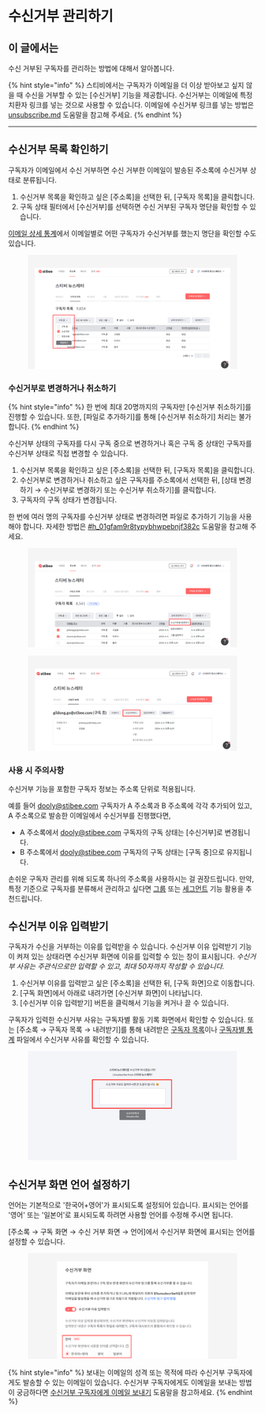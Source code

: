 # 수신거부 관리하기

## 이 글에서는 <a href="#h_01hgacv5bwpkqwdremqhm44cwv" id="h_01hgacv5bwpkqwdremqhm44cwv"></a>

수신 거부된 구독자를 관리하는 방법에 대해서 알아봅니다.

{% hint style="info" %}
스티비에서는 구독자가 이메일을 더 이상 받아보고 싶지 않을 때 수신을 거부할 수 있는 \[수신거부] 기능을 제공합니다. 수신거부는 이메일에 특정 치환자 링크를 넣는 것으로 사용할 수 있습니다. 이메일에 수신거부 링크를 넣는 방법은 [unsubscribe.md](../../email/edit/unsubscribe.md "mention") 도움말을 참고해 주세요.
{% endhint %}

***

## 수신거부 목록 확인하기 <a href="#h_4854aebca7" id="h_4854aebca7"></a>

구독자가 이메일에서 수신 거부하면 수신 거부한 이메일이 발송된 주소록에 수신거부 상태로 분류됩니다.&#x20;

1. 수신거부 목록을 확인하고 싶은 \[주소록]을 선택한 뒤, \[구독자 목록]을 클릭합니다.
2. 구독 상태 필터에서 \[수신거부]를 선택하면 수신 거부된 구독자 명단을 확인할 수 있습니다.

[이메일 상세 통계](../../email/analytics/email-detailed-statistics.md)에서 이메일별로 어떤 구독자가 수신거부를 했는지 명단을 확인할 수도 있습니다.

<figure><img src="../../.gitbook/assets/수신거부 목록 조회.png" alt=""><figcaption></figcaption></figure>

### 수신거부로 변경하거나 취소하기 <a href="#h_744c2fd03e" id="h_744c2fd03e"></a>

{% hint style="info" %}
한 번에 최대 20명까지의 구독자만 \[수신거부 취소하기]를 진행할 수 있습니다. 또한, \[파일로 추가하기]를 통해 \[수신거부 취소하기] 처리는 불가합니다.
{% endhint %}

수신거부 상태의 구독자를 다시 구독 중으로 변경하거나 혹은 구독 중 상태인 구독자를 수신거부 상태로 직접 변경할 수 있습니다.

1. 수신거부 목록을 확인하고 싶은 \[주소록]을 선택한 뒤, \[구독자 목록]을 클릭합니다.
2. 수신거부로 변경하거나 취소하고 싶은 구독자를 주소록에서 선택한 뒤, \[상태 변경하기 → 수신거부로 변경하기 또는 수신거부 취소하기]를 클릭합니다.
3. 구독자의 구독 상태가 변경됩니다.

한 번에 여러 명의 구독자를 수신거부 상태로 변경하려면 파일로 추가하기 기능을 사용해야 합니다. 자세한 방법은 [#h\_01gfam9r8typybhwpebnjf382c](add.md#h_01gfam9r8typybhwpebnjf382c "mention") 도움말을 참고해 주세요.

<div><figure><img src="../../.gitbook/assets/수신거부로 변경하기_1.png" alt=""><figcaption></figcaption></figure> <figure><img src="../../.gitbook/assets/spaces_eAMHRdY4ATDXfWZWQs3p_uploads_c0i5DJlWmqm6QClSiFhN_수신거부로 변경하기_2.webp" alt=""><figcaption></figcaption></figure></div>

### 사용 시 주의사항 <a href="#h_744c2fd03e" id="h_744c2fd03e"></a>

수신거부 기능을 포함한 구독자 정보는 주소록 단위로 적용됩니다.

예를 들어 dooly@stibee.com 구독자가 A 주소록과 B 주소록에 각각 추가되어 있고, A 주소록으로 발송한 이메일에서 수신거부를 진행했다면,

* A 주소록에서 dooly@stibee.com 구독자의 구독 상태는 \[수신거부]로 변경됩니다.
* B 주소록에서 dooly@stibee.com 구독자의 구독 상태는 \[구독 중]으로 유지됩니다.

손쉬운 구독자 관리를 위해 되도록 하나의 주소록을 사용하시는 걸 권장드립니다. 만약, 특정 기준으로 구독자를 분류해서 관리하고 싶다면 [그룹](../classify-subscribers/how-to-use-groups.md) 또는 [세그먼트](../classify-subscribers/how-to-use-segment.md) 기능 활용을 추천드립니다.



## 수신거부 이유 입력받기 <a href="#h_50529e632a" id="h_50529e632a"></a>

구독자가 수신을 거부하는 이유를 입력받을 수 있습니다. 수신거부 이유 입력받기 기능이 켜져 있는 상태라면 수신거부 화면에 이유를 입력할 수 있는 창이 표시됩니다. _수신거부 사유는 주관식으로만 입력할 수 있고, 최대 50자까지 작성할 수 있습니다._

1. 수신거부 이유를 입력받고 싶은 \[주소록]을 선택한 뒤, \[구독 화면]으로 이동합니다.
2. \[구독 화면]에서 아래로 내려가면 \[수신거부 화면]이 나타납니다.
3. \[수신거부 이유 입력받기] 버튼을 클릭해서 기능을 켜거나 끌 수 있습니다.

구독자가 입력한 수신거부 사유는 구독자별 활동 기록 화면에서 확인할 수 있습니다. 또는 \[주소록 → 구독자 목록 → 내려받기]를 통해 내려받은 [구독자 목록](export-list.md)이나 [구독자별 통계](../check-subscriber-statistics/export.md) 파일에서 수신거부 사유를 확인할 수 있습니다.

<figure><img src="../../.gitbook/assets/2 (6).png" alt=""><figcaption></figcaption></figure>



## 수신거부 화면 언어 설정하기 <a href="#h_01hgaf2jgtj77h3jbpjm6hxh4v" id="h_01hgaf2jgtj77h3jbpjm6hxh4v"></a>

언어는 기본적으로 '한국어+영어'가 표시되도록 설정되어 있습니다. 표시되는 언어를 '영어' 또는 '일본어'로 표시되도록 하려면 사용할 언어를 수정해 주시면 됩니다.

\[주소록 → 구독 화면 → 수신 거부 화면 → 언어]에서 수신거부 화면에 표시되는 언어를 설정할 수 있습니다.&#x20;

<figure><img src="../../.gitbook/assets/수신거부 화면 언어 설정하기.png" alt=""><figcaption></figcaption></figure>

{% hint style="info" %}
보내는 이메일의 성격 또는 목적에 따라 수신거부 구독자에게도 발송할 수 있는 이메일이 있습니다. 수신거부 구독자에게도 이메일을 보내는 방법이 궁금하다면 [수신거부 구독자에게 이메일 보내기](../../email/send/send-email-unsubscribed-subscriber.md) 도움말을 참고하세요.
{% endhint %}
